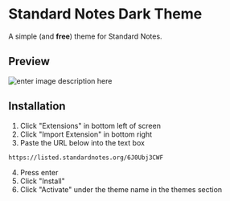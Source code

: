 # Standard Notes Dark Theme
A simple (and **free**) theme for Standard Notes.

## Preview

![enter image description here](https://raw.githubusercontent.com/jeromepaulos/sn-dark/master/screenshot.png)

## Installation

 1. Click "Extensions" in bottom left of screen
 2. Click "Import Extension" in bottom right
 3. Paste the URL below into the text box

```
https://listed.standardnotes.org/6J0Ubj3CWF
```

 4. Press enter
 5. Click "Install"
 6. Click "Activate" under the theme name in the themes section
